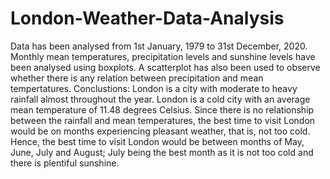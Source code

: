 # London-Weather-Data-Analysis
Data has been analysed from 1st January, 1979 to 31st December, 2020.
Monthly mean temperatures, precipitation levels and sunshine levels have been analysed using boxplots. A scatterplot has also been used to observe whether there is any relation between precipitation and mean tempertatures. 
Conclustions: London is a city with moderate to heavy rainfall almost throughout the year.
London is a cold city with an average mean temperature of 11.48 degrees Celsius.
Since there is no relationship between the rainfall and mean temperatures, the best time to visit London would be on months experiencing pleasant weather, that is, not too cold. Hence, the best time to visit London would be between months of May, June, July and August; July being the best month as it is not too cold and there is plentiful sunshine.
